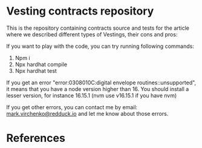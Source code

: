# Vesting contracts repository

This is the repository containing contracts source and tests for the article where we described different types of Vestings, their cons and pros: <Link to the article>

If you want to play with the code, you can try running following commands:
1. Npm i
2. Npx hardhat compile
3. Npx hardhat test

If you get an error "error:0308010C:digital envelope routines::unsupported", it means that you have a node version higher than 16. You should install a lesser version, for instance 16.15.1 (nvm use v16.15.1 if you have nvm)

If you get other errors, you can contact me by email: mark.virchenko@redduck.io and let me know about those errors.

# References
<Link to the article>